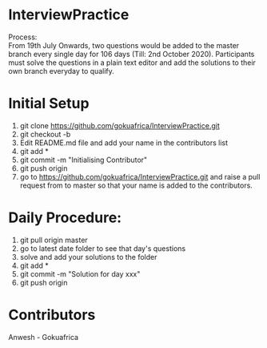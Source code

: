 # InterviewPractice
Process:  
From 19th July Onwards, two questions would be added to the master branch every single day for 106 days (Till: 2nd October 2020).
Participants must solve the questions in a plain text editor and add the solutions to their own branch everyday to qualify.

# Initial Setup
1) git clone https://github.com/gokuafrica/InterviewPractice.git
2) git checkout -b <CustomBranchName>
3) Edit README.md file and add your name in the contributors list
4) git add *
5) git commit -m "Initialising Contributor"
6) git push origin <CustomBranchName>
7) go to https://github.com/gokuafrica/InterviewPractice.git and raise a pull request from <CustomBranchName> to master so that your name is added to the contributors.

# Daily Procedure:
1) git pull origin master
2) go to latest date folder to see that day's questions
3) solve and add your solutions to the folder
4) git add *
5) git commit -m "Solution for day xxx"
6) git push origin <CustomBranchName>

# Contributors
Anwesh - Gokuafrica  
